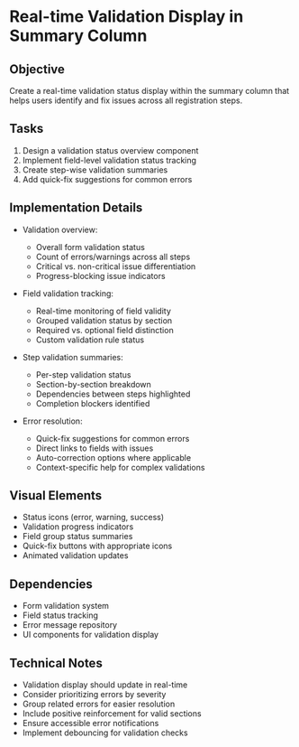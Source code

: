 # Real-time Validation Display in Summary Column

## Objective
Create a real-time validation status display within the summary column that helps users identify and fix issues across all registration steps.

## Tasks
1. Design a validation status overview component
2. Implement field-level validation status tracking
3. Create step-wise validation summaries
4. Add quick-fix suggestions for common errors

## Implementation Details
- Validation overview:
  - Overall form validation status
  - Count of errors/warnings across all steps
  - Critical vs. non-critical issue differentiation
  - Progress-blocking issue indicators
  
- Field validation tracking:
  - Real-time monitoring of field validity
  - Grouped validation status by section
  - Required vs. optional field distinction
  - Custom validation rule status
  
- Step validation summaries:
  - Per-step validation status
  - Section-by-section breakdown
  - Dependencies between steps highlighted
  - Completion blockers identified
  
- Error resolution:
  - Quick-fix suggestions for common errors
  - Direct links to fields with issues
  - Auto-correction options where applicable
  - Context-specific help for complex validations

## Visual Elements
- Status icons (error, warning, success)
- Validation progress indicators
- Field group status summaries
- Quick-fix buttons with appropriate icons
- Animated validation updates

## Dependencies
- Form validation system
- Field status tracking
- Error message repository
- UI components for validation display

## Technical Notes
- Validation display should update in real-time
- Consider prioritizing errors by severity
- Group related errors for easier resolution
- Include positive reinforcement for valid sections
- Ensure accessible error notifications
- Implement debouncing for validation checks